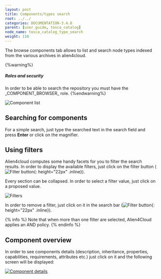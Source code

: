 ```yaml
---
layout: post
title: Components/types search
root: ../../
categories: DOCUMENTATION-3.4.0
parent: [user_guide, tosca_catalog]
node_name: tosca_catalog_type_search
weight: 110
---
```


The browse components tab allows to list and search node types indexed from the various archives in alien4cloud.

{%warning%}
<h5>Roles and security</h5>
In order to be able to search the repository you must have the _COMPONENT_BROWSER_ role.
{%endwarning%}

![Component list](../../images/3.4.0/user_guide/catalog/types/catalog_overview.png)

## Searching for components

For a  simple search, just type the searched text in the search field and press **Enter** or click on the magnifier.

## Using filters

Alien4cloud computes some handy facets for you to filter the search results. In order to display the available filters, just click on the filter button (![Filter button](../../images/3.4.0/user_guide/catalog/types/filter_button.png){: height="22px" .inline}).

Every section can be collapsed. In order to select a filter value, just click on a proposed value.

![Filters](../../images/3.4.0/user_guide/catalog/types/filters.png)

In order to remove a filter, just click on it in the search bar (![Filter button](../../images/3.4.0/user_guide/catalog/types/remove_filter.png){: height="22px" .inline}).

{% info %}
Note that when more than one filter are selected, Alien4Cloud applies an AND policy.
{% endinfo %}

## Component overview

In order to see components details (description, inheritance, properties, capabilities, requirements, attributes etc.) just click on it and the following screen will be displayed:

[![Component details](../../images/3.4.0/user_guide/catalog/types/component_details.png)](../../images/3.4.0/user_guide/catalog/types/component_details.png)
